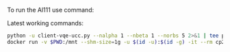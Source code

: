 To run the Al111 use command:

Latest working commands:
```bash
python -u client-vqe-ucc.py --nalpha 1 --nbeta 1 --norbs 5 2>&1 | tee python_output.log
docker run -v $PWD:/mnt --shm-size=1g -u $(id -u):$(id -g) -it --rm cp2k/cp2k mpiexec -genv OMP_NUM_THREADS=2 -np 18 cp2k Al111_active_space.inp
```